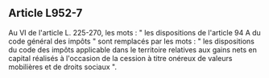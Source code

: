 Article L952-7
----
Au VI de l'article L. 225-270, les mots : " les dispositions de l'article 94 A
du code général des impôts " sont remplacés par les mots : " les dispositions du
code des impôts applicable dans le territoire relatives aux gains nets en
capital réalisés à l'occasion de la cession à titre onéreux de valeurs
mobilières et de droits sociaux ".
